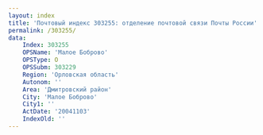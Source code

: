 ```yaml
---
layout: index
title: 'Почтовый индекс 303255: отделение почтовой связи Почты России'
permalink: /303255/
data:
    Index: 303255
    OPSName: 'Малое Боброво'
    OPSType: О
    OPSSubm: 303229
    Region: 'Орловская область'
    Autonom: ''
    Area: 'Дмитровский район'
    City: 'Малое Боброво'
    City1: ''
    ActDate: '20041103'
    IndexOld: ''
---
```

